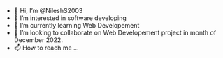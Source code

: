 - 👋 Hi, I’m @NileshS2003
- 👀 I’m interested in software developing
- 🌱 I’m currently learning Web Developement
- 💞️ I’m looking to collaborate on Web Developement project in month of December 2022.
- 📫 How to reach me ...

<!---
NileshS2003/NileshS2003 is a ✨ special ✨ repository because its `README.md` (this file) appears on your GitHub profile.
You can click the Preview link to take a look at your changes.
--->
